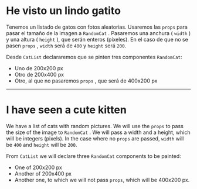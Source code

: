 # He visto un lindo gatito

Tenemos un listado de gatos con fotos aleatorias. Usaremos las `props`
para pasar el tamaño de la imagen a `RandomCat` . Pasaremos una anchura ( `width` ) y una altura ( `height` ), que serán enteros (píxeles). En el caso de que no se pasen `props` , `width` será de `400` y `height` será `200`.

Desde `CatList` declararemos que se pinten tres componentes `RandomCat`:

- Uno de 200x200 px
- Otro de 200x400 px
- Otro, al que no pasaremos `props` , que será de 400x200 px

---

# I have seen a cute kitten

We have a list of cats with random pictures. We will use the `props`
to pass the size of the image to `RandomCat` . We will pass a width and a height, which will be integers (pixels). In the case where no `props` are passed, `width`
will be `400` and `height` will be `200`.

From `CatList` we will declare three `RandomCat` components to be painted:

- One of 200x200 px
- Another of 200x400 px
- Another one, to which we will not pass `props`, which will be 400x200 px.
